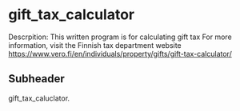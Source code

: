 # gift_tax_calculator

Descrpition: This written program is for calculating gift tax
For more information, visit the Finnish tax department website https://www.vero.fi/en/individuals/property/gifts/gift-tax-calculator/  

## Subheader
gift_tax_caluclator.
